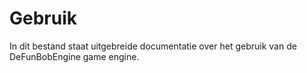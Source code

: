 # Gebruik

In dit bestand staat uitgebreide documentatie over het gebruik van de DeFunBobEngine game engine.